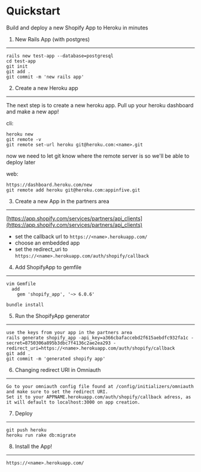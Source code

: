 Quickstart
==========

Build and deploy a new Shopify App to Heroku in minutes

1. New Rails App (with postgres)
--------------------------------

```
rails new test-app --database=postgresql
cd test-app
git init
git add .
git commit -m 'new rails app'
```

2. Create a new Heroku app
--------------------------

The next step is to create a new heroku app. Pull up your heroku dashboard and make a new app!

cli:
```
heroku new
git remote -v
git remote set-url heroku git@heroku.com:<name>.git
  ```

now we need to let git know where the remote server is so we'll be able to deploy later

web:
```
https://dashboard.heroku.com/new
git remote add heroku git@heroku.com:appinfive.git
```

3. Create a new App in the partners area
-----------------------------------------
[https://app.shopify.com/services/partners/api_clients](https://app.shopify.com/services/partners/api_clients)
* set the callback url to `https://<name>.herokuapp.com/`
* choose an embedded app
* set the redirect_uri to `https://<name>.herokuapp.com/auth/shopify/callback`


4. Add ShopifyApp to gemfile
----------------------------
```
vim Gemfile
  add
    gem 'shopify_app', '~> 6.0.6'

bundle install
```

5. Run the ShopifyApp generator
-------------------------------
```
use the keys from your app in the partners area
rails generate shopify_app -api_key=a366cbafaccebd2f615aebdfc932fa1c -secret=8750306a895b3dbc7f4136c2ae2ea293 -redirect_uri=https://<name>.herokuapp.com/auth/shopify/callback
git add .
git commit -m 'generated shopify app'
```

6. Changing redirect URI in Omniauth
------------------------------------
```
Go to your omniauth config file found at /config/initializers/omniauth and make sure to set the redirect URI.
Set it to your APPNAME.herokuapp.com/auth/shopify/callback adress, as it will default to localhost:3000 on app creation.
```

7. Deploy
---------
```
git push heroku
heroku run rake db:migrate
```

8. Install the App!
-------------------
`https://<name>.herokuapp.com/`
